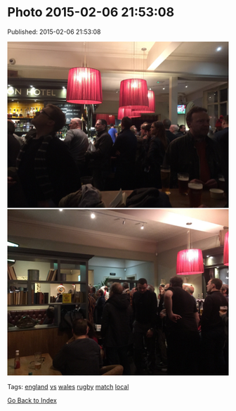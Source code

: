 
# Photo 2015-02-06 21:53:08

Published: 2015-02-06 21:53:08

![](110280866637-0.jpg)
![](110280866637-1.jpg)

Tags: [england](tag-england.md) [vs](tag-vs.md) [wales](tag-wales.md) [rugby](tag-rugby.md) [match](tag-match.md) [local](tag-local.md)

[Go Back to Index](index.md)
